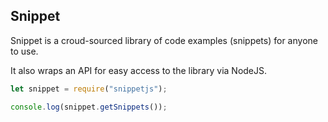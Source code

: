 ## Snippet
Snippet is a croud-sourced library of code examples (snippets) for anyone to use.

It also wraps an API for easy access to the library via NodeJS.

```js
let snippet = require("snippetjs");

console.log(snippet.getSnippets());
```
